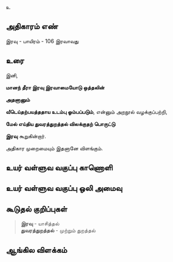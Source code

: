 உ


## அதிகாரம் எண்

இரவு - பாயிரம் - 106 	இரவாவது
## உரை

இனி,  

**மானந் தீரா இரவு இரவாமையோடு ஒத்தலின்**  

**அதனானும்**  

**வீடெய்தற்பயத்ததாய உடம்பு ஓம்பப்படும்**, என்னும் அறநூல் வழக்குப்பற்றி,  

**மேல் எய்திய துவரத்துறத்தல் விலக்குதற் பொருட்டு**  

**இரவு** கூறுகின்றார்.  

அதிகார முறைமையும் இதனானே விளங்கும்.

## உயர் வள்ளுவ வகுப்பு காணொளி


## உயர் வள்ளுவ வகுப்பு ஒலி அமைவு 


## கூடுதல் குறிப்புகள்

>**இரவு** - யாசித்தல்  
>**துவரத்துறத்தல்** - முற்றும் துறத்தல் 

## ஆங்கில விளக்கம்

